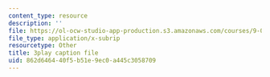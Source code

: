 ```yaml
---
content_type: resource
description: ''
file: https://ol-ocw-studio-app-production.s3.amazonaws.com/courses/9-00sc-introduction-to-psychology-fall-2011/862d646440f5b51e9ec0a445c3058709_kD3CswjYb2E.srt
file_type: application/x-subrip
resourcetype: Other
title: 3play caption file
uid: 862d6464-40f5-b51e-9ec0-a445c3058709
---
```

